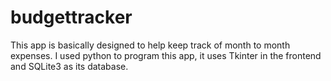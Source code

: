 # budgettracker
This app is basically designed to help keep track of month to month expenses. 
I used python to program this app, it uses Tkinter in the frontend and SQLite3 as its database. 
